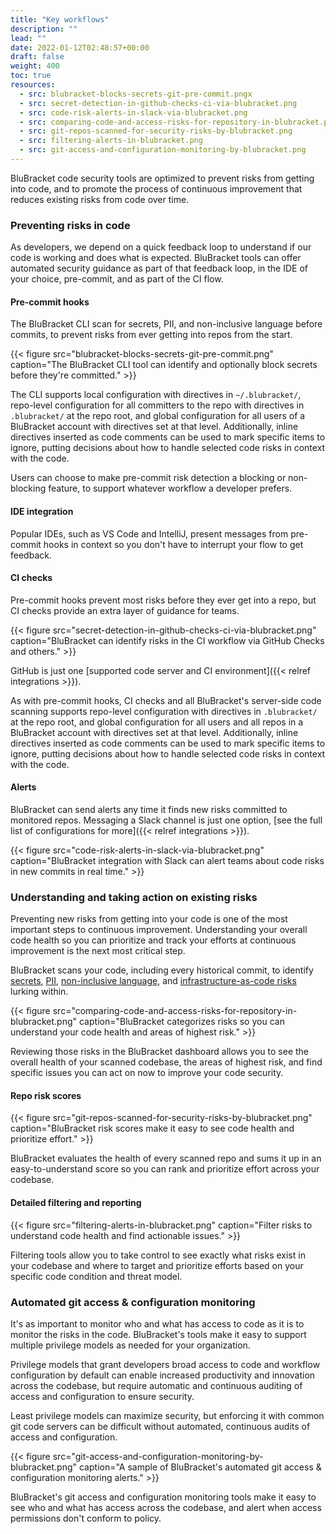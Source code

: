 ```yaml
---
title: "Key workflows"
description: ""
lead: ""
date: 2022-01-12T02:48:57+00:00
draft: false
weight: 400
toc: true
resources:
  - src: blubracket-blocks-secrets-git-pre-commit.pngx
  - src: secret-detection-in-github-checks-ci-via-blubracket.png
  - src: code-risk-alerts-in-slack-via-blubracket.png
  - src: comparing-code-and-access-risks-for-repository-in-blubracket.png
  - src: git-repos-scanned-for-security-risks-by-blubracket.png
  - src: filtering-alerts-in-blubracket.png
  - src: git-access-and-configuration-monitoring-by-blubracket.png
---
```


BluBracket code security tools are optimized to prevent risks from getting into code, and to promote the process of continuous improvement that reduces existing risks from code over time.

### Preventing risks in code

As developers, we depend on a quick feedback loop to understand if our code is working and does what is expected. BluBracket tools can offer automated security guidance as part of that feedback loop, in the IDE of your choice, pre-commit, and as part of the CI flow.

#### Pre-commit hooks

The BluBracket CLI scan for secrets, PII, and non-inclusive language before commits, to prevent risks from ever getting into repos from the start.

{{< figure src="blubracket-blocks-secrets-git-pre-commit.png" caption="The BluBracket CLI tool can identify and optionally block secrets before they're committed." >}}

The CLI supports local configuration with directives in `~/.blubracket/`, repo-level configuration for all committers to the repo with directives in `.blubracket/` at the repo root, and global configuration for all users of a BluBracket account with directives set at that level. Additionally, inline directives inserted as code comments can be used to mark specific items to ignore, putting decisions about how to handle selected code risks in context with the code.

Users can choose to make pre-commit risk detection a blocking or non-blocking feature, to support whatever workflow a developer prefers.

#### IDE integration

Popular IDEs, such as VS Code and IntelliJ, present messages from pre-commit hooks in context so you don't have to interrupt your flow to get feedback.

#### CI checks

Pre-commit hooks prevent most risks before they ever get into a repo, but CI checks provide an extra layer of guidance for teams.

{{< figure src="secret-detection-in-github-checks-ci-via-blubracket.png" caption="BluBracket can identify risks in the CI workflow via GitHub Checks and others." >}}

GitHub is just one [supported code server and CI environment]({{< relref integrations >}}).

As with pre-commit hooks, CI checks and all BluBracket's server-side code scanning supports repo-level configuration with directives in `.blubracket/` at the repo root, and global configuration for all users and all repos in a BluBracket account with directives set at that level. Additionally, inline directives inserted as code comments can be used to mark specific items to ignore, putting decisions about how to handle selected code risks in context with the code.

#### Alerts

BluBracket can send alerts any time it finds new risks committed to monitored repos. Messaging a Slack channel is just one option, [see the full list of configurations for more]({{< relref integrations >}}).

{{< figure src="code-risk-alerts-in-slack-via-blubracket.png" caption="BluBracket integration with Slack can alert teams about code risks in new commits in real time." >}}

### Understanding and taking action on existing risks

Preventing new risks from getting into your code is one of the most important steps to continuous improvement. Understanding your overall code health so you can prioritize and track your efforts at continuous improvement is the next most critical step.

BluBracket scans your code, including every historical commit, to identify [secrets](/intro/use-cases/#secrets), [PII](/intro/use-cases/#pii), [non-inclusive language](/intro/use-cases/#inclusive-language), and [infrastructure-as-code risks](/intro/use-cases/#iac) lurking within.

{{< figure src="comparing-code-and-access-risks-for-repository-in-blubracket.png" caption="BluBracket categorizes risks so you can understand your code health and areas of highest risk." >}}

Reviewing those risks in the BluBracket dashboard allows you to see the overall health of your scanned codebase, the areas of highest risk, and find specific issues you can act on now to improve your code security.

#### Repo risk scores

{{< figure src="git-repos-scanned-for-security-risks-by-blubracket.png" caption="BluBracket risk scores make it easy to see code health and prioritize effort." >}}

BluBracket evaluates the health of every scanned repo and sums it up in an easy-to-understand score so you can rank and prioritize effort across your codebase.

#### Detailed filtering and reporting

{{< figure src="filtering-alerts-in-blubracket.png" caption="Filter risks to understand code health and find actionable issues." >}}

Filtering tools allow you to take control to see exactly what risks exist in your codebase and where to target and prioritize efforts based on your specific code condition and threat model.

### Automated git access & configuration monitoring

It's as important to monitor who and what has access to code as it is to monitor the risks in the code. BluBracket's tools make it easy to support multiple privilege models as needed for your organization.

Privilege models that grant developers broad access to code and workflow configuration by default can enable increased productivity and innovation across the codebase, but require automatic and continuous auditing of access and configuration to ensure security.

Least privilege models can maximize security, but enforcing it with common git code servers can be difficult without automated, continuous audits of access and configuration.

{{< figure src="git-access-and-configuration-monitoring-by-blubracket.png" caption="A sample of BluBracket's automated git access & configuration monitoring alerts." >}}

BluBracket's git access and configuration monitoring tools make it easy to see who and what has access across the codebase, and alert when access permissions don't conform to policy.
